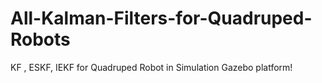 # All-Kalman-Filters-for-Quadruped-Robots
KF , ESKF, IEKF for Quadruped Robot in Simulation Gazebo platform!
